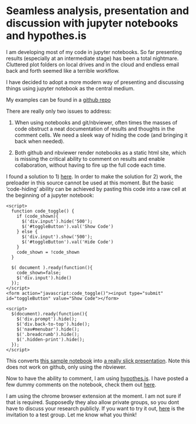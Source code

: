 # Seamless analysis, presentation and discussion with jupyter notebooks and hypothes.is
I am developing most of my code in jupyter notebooks. So far presenting results (especially at an intermediate stage) has been a total nightmare. Cluttered plot folders on local drives and in the cloud and endless email back and forth seemed like a terrible workflow.

I have decided to adopt a more modern way of presenting and discussing things using jupyter notebook as the central medium.

My examples can be found in a [github repo](https://github.com/jbusecke/reporting_notebooks/blob/master/notebooks/)

There are really only two issues to address:

1)  When using notebooks and git/nbviewer, often times the masses of code obstruct a neat documentation of results and thoughts in the comment cells. We need a sleek way of hiding the code (and bringing it back when needed).

2) Both github and nbviewer render notebooks as a static html site, which is missing the critical ability to comment on results and enable collaboration, without having to fire up the full code each time.

I found a solution to 1) [here](http://chris-said.io/2016/02/13/how-to-make-polished-jupyter-presentations-with-optional-code-visibility/). In order to make the solution for 2) work, the preloader in this source cannot be used at this moment. 
But the basic ‘code-hiding’ ability can be achieved by pasting this code into a raw cell at the beginning of a jupyter notebook:
```
<script>
  function code_toggle() {
    if (code_shown){
      $('div.input').hide('500');
      $('#toggleButton').val('Show Code')
    } else {
      $('div.input').show('500');
      $('#toggleButton').val('Hide Code')
    }
    code_shown = !code_shown
  }

  $( document ).ready(function(){
    code_shown=false;
    $('div.input').hide()
  });
</script>
<form action="javascript:code_toggle()"><input type="submit" id="toggleButton" value="Show Code"></form>

<script>
  $(document).ready(function(){
    $('div.prompt').hide();
    $('div.back-to-top').hide();
    $('nav#menubar').hide();
    $('.breadcrumb').hide();
    $('.hidden-print').hide();
  });
</script>
```


This converts [this sample notebook](https://nbviewer.jupyter.org/github/jbusecke/reporting_notebooks/blob/master/notebooks/TheFirstSteps-RAW.ipynb) into [a really slick presentation](https://nbviewer.jupyter.org/github/jbusecke/reporting_notebooks/blob/master/notebooks/TheFirstSteps-COMMENTS.ipynb). Note this does not work on github, only using the nbviewer.

Now to have the ability to comment, I am using [hypothes.is](https://web.hypothes.is/). I have posted a few dummy comments on the notebook, check them out [here](https://hyp.is/go?url=https%3A%2F%2Fnbviewer.jupyter.org%2Fgithub%2Fjbusecke%2Freporting_notebooks%2Fblob%2Fmaster%2Fnotebooks%2FTheFirstSteps-COMMENTS.ipynb). 

I am using the chrome browser extension at the moment. I am not sure if that is required.
Supposedly they also allow private groups, so you dont have to discuss your research publicly. If you want to try it out, [here](https://hypothes.is/groups/yLY4ZnJb/slack-test-group) is the invitation to a test group.
Let me know what you think!

